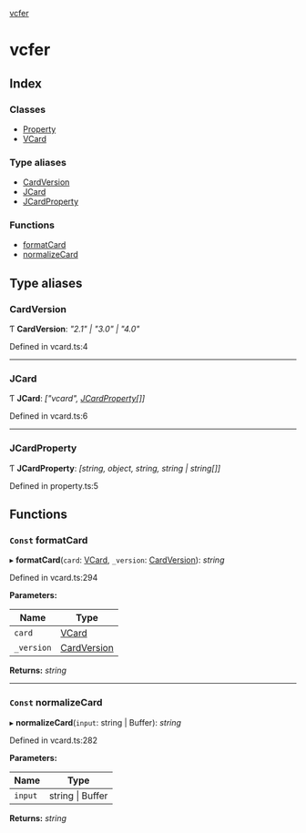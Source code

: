 [vcfer](README.md)

# vcfer

## Index

### Classes

* [Property](classes/property.md)
* [VCard](classes/vcard.md)

### Type aliases

* [CardVersion](README.md#cardversion)
* [JCard](README.md#jcard)
* [JCardProperty](README.md#jcardproperty)

### Functions

* [formatCard](README.md#const-formatcard)
* [normalizeCard](README.md#const-normalizecard)

## Type aliases

###  CardVersion

Ƭ **CardVersion**: *"2.1" | "3.0" | "4.0"*

Defined in vcard.ts:4

___

###  JCard

Ƭ **JCard**: *["vcard", [JCardProperty](README.md#jcardproperty)[]]*

Defined in vcard.ts:6

___

###  JCardProperty

Ƭ **JCardProperty**: *[string, object, string, string | string[]]*

Defined in property.ts:5

## Functions

### `Const` formatCard

▸ **formatCard**(`card`: [VCard](classes/vcard.md), `_version`: [CardVersion](README.md#cardversion)): *string*

Defined in vcard.ts:294

**Parameters:**

Name | Type |
------ | ------ |
`card` | [VCard](classes/vcard.md) |
`_version` | [CardVersion](README.md#cardversion) |

**Returns:** *string*

___

### `Const` normalizeCard

▸ **normalizeCard**(`input`: string | Buffer): *string*

Defined in vcard.ts:282

**Parameters:**

Name | Type |
------ | ------ |
`input` | string &#124; Buffer |

**Returns:** *string*
